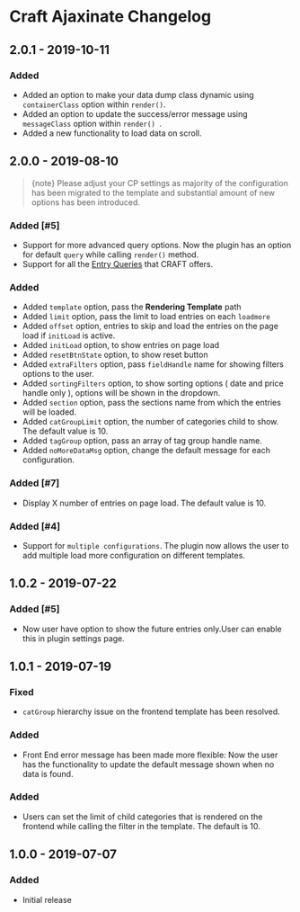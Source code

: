 # Craft Ajaxinate Changelog

## 2.0.1 - 2019-10-11

### Added
- Added an option to make your data dump class dynamic using `containerClass` option within `render()`.
- Added an option to update the success/error message using `messageClass` option within `render() `.
- Added a new functionality to load data on scroll.

## 2.0.0 - 2019-08-10

> {note} Please adjust your CP settings as majority of the configuration has been migrated to the template and substantial amount of new options has been introduced.

### Added [#5]
- Support for more advanced query options. Now the plugin has an option for default `query` while calling `render()` method.
- Support for all the [Entry Queries](https://docs.craftcms.com/v3/dev/element-queries/entry-queries.html#example) that CRAFT offers.

### Added
- Added `template` option, pass the **Rendering Template** path
- Added `limit` option, pass the limit to load entries on each `loadmore`
- Added `offset` option, entries to skip and load the entries on the page load if `initLoad` is active.
- Added `initLoad` option, to show entries on page load
- Added `resetBtnState` option, to show reset button
- Added `extraFilters` option, pass `fieldHandle` name for showing filters options to the user.
- Added `sortingFilters` option, to show sorting options ( date and price handle only ), options will be shown in the dropdown.
- Added `section` option, pass the sections name from which the entries will be loaded.
- Added `catGroupLimit` option, the number of categories child to show. The default value is 10.
- Added `tagGroup` option, pass an array of tag group handle name.
- Added `noMoreDataMsg` option, change the default message for each configuration.


### Added [#7]
- Display X number of entries on page load. The default value is 10.

### Added [#4]
- Support for `multiple configurations`. The plugin now allows the user to add multiple load more configuration on different templates.

## 1.0.2 - 2019-07-22
### Added [#5]
- Now user have option to show the future entries only.User can enable this in plugin settings page.

## 1.0.1 - 2019-07-19
### Fixed
- `catGroup` hierarchy issue on the frontend template has been  resolved.

### Added
- Front End error message has been made more flexible: Now the user has the functionality to update the default message shown when no data is found.

### Added
- Users can set the limit of child categories that is rendered on the frontend while calling the filter in the template. The default is 10.


## 1.0.0 - 2019-07-07
### Added
- Initial release